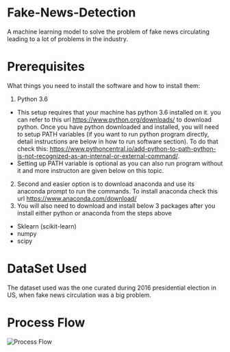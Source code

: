 # Fake-News-Detection
A machine learning model to solve the problem of fake news circulating leading to a lot of problems in the industry.
# Prerequisites
What things you need to install the software and how to install them:

1. Python 3.6
- This setup requires that your machine has python 3.6 installed on it. you can refer to this url https://www.python.org/downloads/ to download python. Once you have python downloaded and installed, you will need to setup PATH variables (if you want to run python program directly, detail instructions are below in how to run software section). To do that check this: https://www.pythoncentral.io/add-python-to-path-python-is-not-recognized-as-an-internal-or-external-command/.
- Setting up PATH variable is optional as you can also run program without it and more instructon are given below on this topic.
2. Second and easier option is to download anaconda and use its anaconda prompt to run the commands. To install anaconda check this url https://www.anaconda.com/download/
3. You will also need to download and install below 3 packages after you install either python or anaconda from the steps above
 - Sklearn (scikit-learn)
 - numpy
 - scipy

# DataSet Used
The dataset used was the one curated during 2016 presidential election in US, when fake news circulation was a big problem.

# Process Flow

![Process Flow](http://url/to/img.png)
